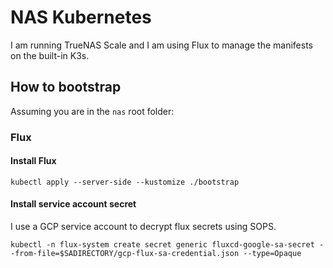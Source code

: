 # NAS Kubernetes

I am running TrueNAS Scale and I am using Flux to manage the manifests on the built-in K3s.

## How to bootstrap

Assuming you are in the `nas` root folder:

### Flux

#### Install Flux

```command
kubectl apply --server-side --kustomize ./bootstrap
```

#### Install service account secret

I use a GCP service account to decrypt flux secrets using SOPS.

```command
kubectl -n flux-system create secret generic fluxcd-google-sa-secret --from-file=$SADIRECTORY/gcp-flux-sa-credential.json --type=Opaque
```